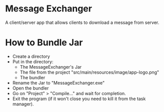 # Message Exchanger
A client/server app that allows clients to download a message from server.

# How to Bundle Jar
- Create a directory
- Put in the directory:
  - The MessageExchanger's Jar
  - The file from the project "src/main/resources/image/app-logo.png"
  - The bundler
- Rename the Jar to "MessageExchanger.exe"
- Open the bundler
- Go on "Project" > "Compile..." and wait for completion.
- Exit the program (if it won't close you need to kill it from the task manager).